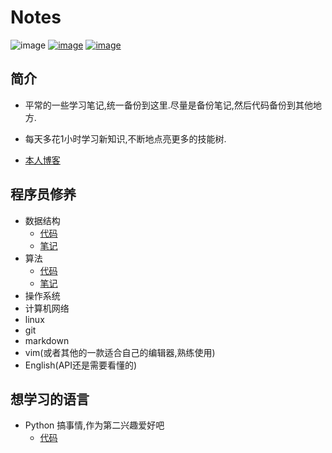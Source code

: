 # Notes

![image](https://img.shields.io/badge/license-Apache2.0-blue.svg)
[![image](https://img.shields.io/badge/author-xfhy-orange.svg)](https://github.com/xfhy)
[![image](https://img.shields.io/badge/CSDN-潇风寒月-orange.svg)](https://blog.csdn.net/xfhy_)

## 简介

- 平常的一些学习笔记,统一备份到这里.尽量是备份笔记,然后代码备份到其他地方.

- 每天多花1小时学习新知识,不断地点亮更多的技能树.

- [本人博客](http://blog.csdn.net/xfhy_)

## 程序员修养

- 数据结构
	- [代码](https://github.com/xfhy/dataStructure)
	- [笔记]( https://github.com/xfhy/notes/tree/master/%E6%95%B0%E6%8D%AE%E7%BB%93%E6%9E%84)
- 算法
	- [代码](https://github.com/xfhy/Algorithm-basis)
	- [笔记](https://github.com/xfhy/notes/tree/master/%E7%AE%97%E6%B3%95)
- 操作系统
- 计算机网络
- linux
- git
- markdown
- vim(或者其他的一款适合自己的编辑器,熟练使用)
- English(API还是需要看懂的)

## 想学习的语言

- Python 搞事情,作为第二兴趣爱好吧
	- [代码](https://github.com/xfhy/LearnPython)
